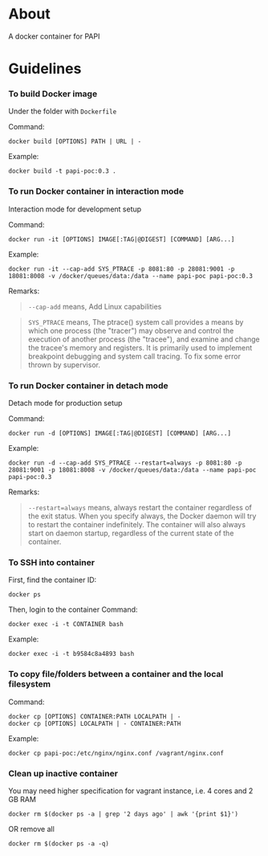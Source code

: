 # About
A docker container for PAPI

# Guidelines
### To build Docker image
Under the folder with `Dockerfile`

Command:

    docker build [OPTIONS] PATH | URL | -

Example:

    docker build -t papi-poc:0.3 .

### To run Docker container in interaction mode
Interaction mode for development setup

Command:

    docker run -it [OPTIONS] IMAGE[:TAG|@DIGEST] [COMMAND] [ARG...]

Example:

    docker run -it --cap-add SYS_PTRACE -p 8081:80 -p 28081:9001 -p 18081:8008 -v /docker/queues/data:/data --name papi-poc papi-poc:0.3

Remarks:
> `--cap-add` means, Add Linux capabilities

> `SYS_PTRACE` means, The ptrace() system call provides a means by which one process (the "tracer") may observe and control the execution of another process (the "tracee"), and examine and change the tracee's memory and registers.  It is primarily used to implement breakpoint debugging and system call tracing. To fix some error thrown by supervisor.

### To run Docker container in detach mode
Detach mode for production setup

Command:

    docker run -d [OPTIONS] IMAGE[:TAG|@DIGEST] [COMMAND] [ARG...]

Example:

    docker run -d --cap-add SYS_PTRACE --restart=always -p 8081:80 -p 28081:9001 -p 18081:8008 -v /docker/queues/data:/data --name papi-poc papi-poc:0.3

Remarks:

> `--restart=always` means, always restart the container regardless of the exit status. When you specify always, the Docker daemon will try to restart the container indefinitely. The container will also always start on daemon startup, regardless of the current state of the container.

### To SSH into container
First, find the container ID:

    docker ps

Then, login to the container
Command:

    docker exec -i -t CONTAINER bash

Example:

    docker exec -i -t b9584c8a4893 bash

### To copy file/folders between a container and the local filesystem
Command:

    docker cp [OPTIONS] CONTAINER:PATH LOCALPATH | -
    docker cp [OPTIONS] LOCALPATH | - CONTAINER:PATH

Example:

    docker cp papi-poc:/etc/nginx/nginx.conf /vagrant/nginx.conf

### Clean up inactive container
You may need higher specification for vagrant instance, i.e. 4 cores and 2 GB RAM

    docker rm $(docker ps -a | grep '2 days ago' | awk '{print $1}')

OR remove all

    docker rm $(docker ps -a -q)
